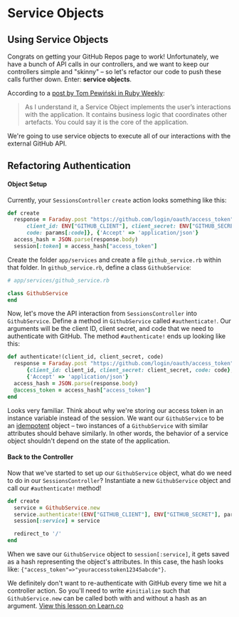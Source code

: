 # Service Objects

## Using Service Objects

Congrats on getting your GitHub Repos page to work! Unfortunately, we have a bunch of API calls in our controllers, and we want to keep our controllers simple and "skinny" – so let's refactor our code to push these calls further down. Enter: __service objects__.

According to a [post by Tom Pewiński in Ruby Weekly](https://netguru.co/blog/service-objects-in-rails-will-help):

> As I understand it, a Service Object implements the user’s interactions with the application. It contains business logic that coordinates other artefacts. You could say it is the core of the application.

We're going to use service objects to execute all of our interactions with the external GitHub API.

## Refactoring Authentication

#### Object Setup

Currently, your `SessionsController` `create` action looks something like this:

```ruby
def create
  response = Faraday.post "https://github.com/login/oauth/access_token",
      client_id: ENV["GITHUB_CLIENT"], client_secret: ENV["GITHUB_SECRET"],
      code: params[:code]}, {'Accept' => 'application/json'}
  access_hash = JSON.parse(response.body)
  session[:token] = access_hash["access_token"]
```

Create the folder `app/services` and create a file `github_service.rb` within that folder. In `github_service.rb`, define a class `GithubService`:

```ruby
# app/services/github_service.rb

class GithubService
end
```

Now, let's move the API interaction from `SessionsController` into `GithubService`. Define a method in `GithubService` called `#authenticate!`. Our arguments will be the client ID, client secret, and code that we need to authenticate with GitHub. The method `#authenticate!` ends up looking like this:

```ruby
def authenticate!(client_id, client_secret, code)
  response = Faraday.post "https://github.com/login/oauth/access_token",
      {client_id: client_id, client_secret: client_secret, code: code},
      {'Accept' => 'application/json'}
  access_hash = JSON.parse(response.body)
  @access_token = access_hash["access_token"]
end
```

Looks very familiar. Think about why we're storing our access token in an instance variable instead of the session. We want our `GithubService` to be an [idempotent](https://en.wikipedia.org/wiki/Idempotence) object – two instances of a `GithubService` with similar attributes should behave similarly. In other words, the behavior of a service object shouldn't depend on the state of the application.

#### Back to the Controller

Now that we've started to set up our `GithubService` object, what do we need to do in our `SessionsController`? Instantiate a new `GithubService` object and call our `#authenticate!` method!

```ruby
def create
  service = GithubService.new
  service.authenticate!(ENV["GITHUB_CLIENT"], ENV["GITHUB_SECRET"], params[:code])
  session[:service] = service

  redirect_to '/'
end
```

When we save our `GithubService` object to `session[:service]`, it gets saved as a hash representing the object's attributes. In this case, the hash looks like: `{"access_token"=>"youraccesstoken12345abcde"}`.

We definitely don't want to re-authenticate with GitHub every time we hit a controller action. So you'll need to write `#initialize` such that `GithubService.new` can be called both with and without a hash as an argument.
<a href='https://learn.co/lessons/web-service-objects-readme' data-visibility='hidden'>View this lesson on Learn.co</a>
